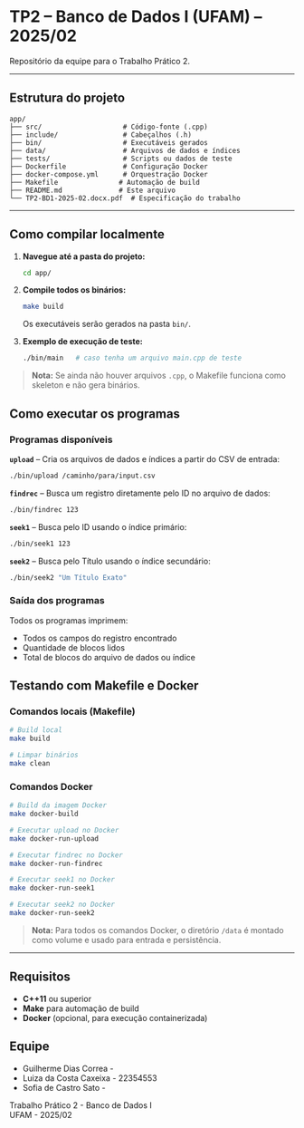 # TP2 – Banco de Dados I (UFAM) – 2025/02

Repositório da equipe para o Trabalho Prático 2.  


---

##  Estrutura do projeto

```
app/
├── src/                    # Código-fonte (.cpp)
├── include/                # Cabeçalhos (.h)
├── bin/                    # Executáveis gerados
├── data/                   # Arquivos de dados e índices
├── tests/                  # Scripts ou dados de teste
├── Dockerfile              # Configuração Docker
├── docker-compose.yml      # Orquestração Docker
├── Makefile               # Automação de build
├── README.md              # Este arquivo
└── TP2-BD1-2025-02.docx.pdf  # Especificação do trabalho
```

---

##  Como compilar localmente

1. **Navegue até a pasta do projeto:**
   ```bash
   cd app/
   ```

2. **Compile todos os binários:**
   ```bash
   make build
   ```
   Os executáveis serão gerados na pasta `bin/`.

3. **Exemplo de execução de teste:**
   ```bash
   ./bin/main   # caso tenha um arquivo main.cpp de teste
   ```

> **Nota:** Se ainda não houver arquivos `.cpp`, o Makefile funciona como skeleton e não gera binários.

##  Como executar os programas

###  Programas disponíveis

**`upload`** – Cria os arquivos de dados e índices a partir do CSV de entrada:
```bash
./bin/upload /caminho/para/input.csv
```

**`findrec`** – Busca um registro diretamente pelo ID no arquivo de dados:
```bash
./bin/findrec 123
```

**`seek1`** – Busca pelo ID usando o índice primário:
```bash
./bin/seek1 123
```

**`seek2`** – Busca pelo Título usando o índice secundário:
```bash
./bin/seek2 "Um Título Exato"
```

###  Saída dos programas
Todos os programas imprimem:
- Todos os campos do registro encontrado
- Quantidade de blocos lidos
- Total de blocos do arquivo de dados ou índice

##  Testando com Makefile e Docker

###  Comandos locais (Makefile)
```bash
# Build local
make build

# Limpar binários
make clean
```

###  Comandos Docker
```bash
# Build da imagem Docker
make docker-build

# Executar upload no Docker
make docker-run-upload

# Executar findrec no Docker
make docker-run-findrec

# Executar seek1 no Docker
make docker-run-seek1

# Executar seek2 no Docker
make docker-run-seek2
```

> **Nota:** Para todos os comandos Docker, o diretório `/data` é montado como volume e usado para entrada e persistência.

---

##  Requisitos

- **C++11** ou superior
- **Make** para automação de build
- **Docker** (opcional, para execução containerizada)

##  Equipe
- Guilherme Dias Correa - 
- Luiza da Costa Caxeixa - 22354553
- Sofia de Castro Sato  - 


Trabalho Prático 2 - Banco de Dados I  
UFAM - 2025/02

